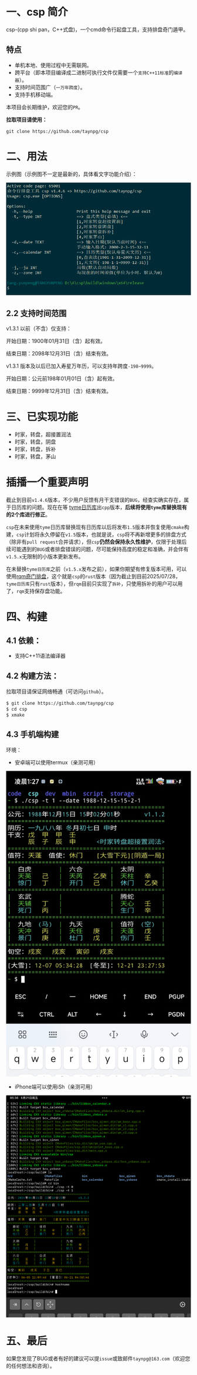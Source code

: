 # 一、csp 简介

csp-(cpp shi pan，C++式盘)，一个cmd命令行起盘工具，支持排盘奇门遁甲。

## 特点

- 单机本地、使用过程中无需联网。
- 跨平台（即本项目编译成二进制可执行文件仅需要一个`支持C++11标准`的`编译器`）。
- 支持时间范围广（`一万年跨度`）。
- 支持手机移动端。

本项目会长期维护，欢迎您的`PR`。

**拉取项目请使用：**

```shell
git clone https://github.com/taynpg/csp
```

# 二、用法

示例图（示例图不一定是最新的，具体看文字功能介绍）：

![示例图片](https://github.com/taynpg/csp/raw/main/images/usage.png)

## 2.2 支持时间范围

v1.3.1 以前（不含）仅支持：

开始日期：1900年01月31日（含）起有效。

结束日期：2098年12月31日（含）结束有效。

v1.3.1 版本及以后已加入寿星万年历，可以支持年跨度`-198~9999`。

开始日期：公元前198年01月01日（含）起有效。

结束日期：9999年12月31日（含）结束有效。


# 三、已实现功能

- 时家，转盘，超接置润法
- 时家，转盘，阴盘
- 时家，转盘，拆补
- 时家，转盘，茅山

# 插播一个重要声明

截止到目前`v1.4.6`版本，不少用户反馈有月干支错误的`BUG`，经查实确实存在，属于日历库的问题。现在在等 [tyme日历库](https://6tail.cn/tyme.html)出`cpp`版本，**后续将使用`tyme`库替换现有的2个库进行修正**。

`csp`在未来使用`tyme`日历库替换现有日历库以后将发布`1.5`版本并恢复使用`cmake`构建，`csp`计划将永久停留在`v1.5`版本，也就是说，`csp`将不再新增更多的排盘方式（除非有`pull request`合并请求），但`csp`**仍然会保持永久性维护**，仅限于处理后续可能遇到的`BUG`或者排盘错误的问题，尽可能保持高度的稳定和准确，并会伴有`v1.5.x`无限制的小版本更新发布。

在未替换`tyme日历库`之前（`v1.5.x`发布之前），如果你期望有修复版本可用，可以使用[rqm奇门排盘](https://gitlab.com/taynpg/rqm)，这个就是`csp`的`rust`版本（因为截止到目前2025/07/28，`tyme日历库`只有`rust`版本），但`rqm`目前只实现了`拆补`，只使用拆补的用户可以用了，`rqm`支持保存盘功能。

# 四、构建

## 4.1 依赖：

- 支持C++11语法编译器

## 4.2 构建方法：

拉取项目请保证网络畅通（可访问`github`）。

```shell
$ git clone https://github.com/taynpg/csp
$ cd csp
$ xmake
```

## 4.3 手机端构建

环境：

- 安卓端可以使用termux（亲测可用）

![termux](https://github.com/taynpg/csp/raw/main/images/csp_qm_sjzpcjzr_android.jpg)

- iPhone端可以使用iSh（亲测可用）

![iSh](https://github.com/taynpg/csp/raw/main/images/ish.png)

# 五、最后

如果您发现了BUG或者有好的建议可以提`issue`或致邮件`taynpg@163.com`（欢迎您的任何想法和咨询）。
